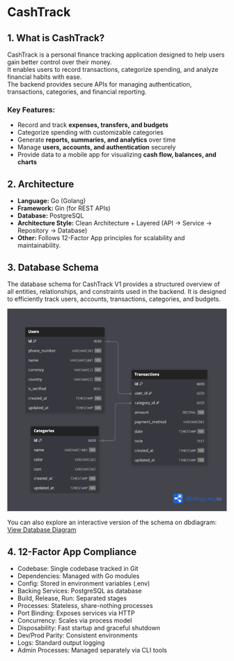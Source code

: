 # CashTrack

## 1. What is CashTrack?
CashTrack is a personal finance tracking application designed to help users gain better control over their money.  
It enables users to record transactions, categorize spending, and analyze financial habits with ease.  
The backend provides secure APIs for managing authentication, transactions, categories, and financial reporting.  

### Key Features:
- Record and track **expenses, transfers, and budgets**
- Categorize spending with customizable categories
- Generate **reports, summaries, and analytics** over time
- Manage **users, accounts, and authentication** securely
- Provide data to a mobile app for visualizing **cash flow, balances, and charts**

## 2. Architecture
- **Language:** Go (Golang)
- **Framework:** Gin (for REST APIs)
- **Database:** PostgreSQL
- **Architecture Style:** Clean Architecture + Layered (API → Service → Repository → Database)
- **Other:** Follows 12-Factor App principles for scalability and maintainability.

## 3. Database Schema
The database schema for CashTrack V1 provides a structured overview of all entities, relationships, and constraints used in the backend. It is designed to efficiently track users, accounts, transactions, categories, and budgets.

![CashTrack Database Schema](./docs/database/cashtrack-v1-schema.png)

You can also explore an interactive version of the schema on dbdiagram: [View Database Diagram](https://dbdiagram.io/d/Cashtrack-v1-68c167bb61a46d388e658af5)

## 4. 12-Factor App Compliance

- Codebase: Single codebase tracked in Git
- Dependencies: Managed with Go modules
- Config: Stored in environment variables (.env)
- Backing Services: PostgreSQL as database
- Build, Release, Run: Separated stages
- Processes: Stateless, share-nothing processes
- Port Binding: Exposes services via HTTP
- Concurrency: Scales via process model
- Disposability: Fast startup and graceful shutdown
- Dev/Prod Parity: Consistent environments
- Logs: Standard output logging
- Admin Processes: Managed separately via CLI tools